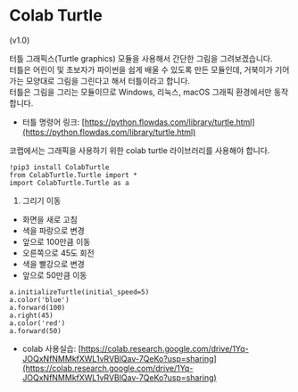 # Colab Turtle

\(v1.0\)

터틀 그래픽스(Turtle graphics) 모듈을 사용해서 간단한 그림을 그려보겠습니다.  
터틀은 어린이 및 초보자가 파이썬을 쉽게 배울 수 있도록 만든 모듈인데, 거북이가 기어가는 모양대로 그림을 그린다고 해서 터틀이라고 합니다.  
터틀은 그림을 그리는 모듈이므로 Windows, 리눅스, macOS 그래픽 환경에서만 동작합니다.  

* 터틀 명령어 링크: [https://python.flowdas.com/library/turtle.html](https://python.flowdas.com/library/turtle.html)

코랩에서는 그래픽을 사용하기 위한 colab turtle 라이브러리를 사용해야 합니다.
```
!pip3 install ColabTurtle
from ColabTurtle.Turtle import *
import ColabTurtle.Turtle as a
```
1. 그리기 이동
* 화면을 새로 고침
* 색을 파랑으로 변경
* 앞으로 100만큼 이동
* 오른쪽으로 45도 회전
* 색을 빨강으로 변경
* 앞으로 50만큼 이동

```
a.initializeTurtle(initial_speed=5) 
a.color('blue')
a.forward(100)
a.right(45)
a.color('red')
a.forward(50)
```
* colab 사용실습: [https://colab.research.google.com/drive/1Yq-JOQxNfNMMkfXWL1vRVBlQav-7QeKo?usp=sharing](https://colab.research.google.com/drive/1Yq-JOQxNfNMMkfXWL1vRVBlQav-7QeKo?usp=sharing)
